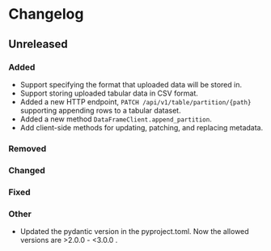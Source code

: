<!-- Add the recent changes in the code under the relevant category.
Write the date in place of the "Unreleased" in the case a new version is released. -->

# Changelog

## Unreleased

### Added

* Support specifying the format that uploaded data will be stored in.
* Support storing uploaded tabular data in CSV format.
* Added a new HTTP endpoint, `PATCH /api/v1/table/partition/{path}`
  supporting appending rows to a tabular dataset.
* Added a new method `DataFrameClient.append_partition`.
* Add client-side methods for updating, patching, and replacing metadata.

### Removed

### Changed

### Fixed

### Other

 * Updated the pydantic version in the pyproject.toml. Now the allowed versions are >2.0.0 - <3.0.0 .

